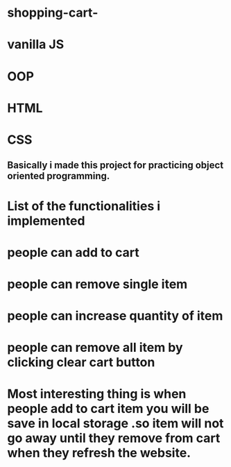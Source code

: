 # shopping-cart-
# vanilla JS
# OOP
# HTML
# CSS

## Basically i made this project for practicing object oriented programming.

# List of the functionalities i implemented
# people can add to cart
# people can remove single item
# people can increase quantity of item
# people can remove all item by clicking clear cart button
# Most interesting thing is when people add to cart item you will be save in local storage .so item will not go away until they remove from cart when they refresh the website.
